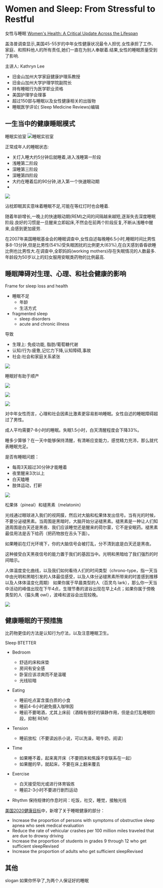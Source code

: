 # Women and Sleep: From Stressful to Restful
女性与睡眠
[Women's Health: A Critical Update Across the Lifespan](http://www.uctv.tv/womens-health-mini-med/)

盖洛普调查显示,美国45-55岁的中年女性健康状况最令人担忧.女性承担了工作、家庭、和照料他人的所有责任,她们一直在为别人奉献着.结果,女性的睡眠质量受到了影响.

主讲人: Kathryn Lee

- 旧金山加州大学家庭健康护理系教授
- 旧金山加州大学护理学院副院长
- 持有睡眠行为医学职业资格
- 美国护理学会理事
- 超过150部与睡眠以及女性健康相关的出版物
- 睡眠医学评论( Sleep Medicine Reviews)编辑

## 一生当中的健康睡眠模式

睡眠实验室
![睡眠实验室](http://static01.nyt.com/images/2013/11/19/us/jp-SLEEP/jp-SLEEP-articleLarge.jpg)

正常成年人的睡眠状态:

- 关灯入睡大约5分钟后就睡着,进入浅睡第一阶段
- 浅睡第二阶段
- 深睡第三阶段
- 深睡第四阶段
- 大约在睡着后的90分钟,进入第一个快速眼动期
- 

![](/Users/ennolin/Pictures/TipicalAdultSleep.png)

沾枕即眠其实意味着睡眠不足,可能在等红灯时也会睡着.

随着年龄增长,一晚上的快速眼动期(REM)之间的间隔越来越短,逐渐失去深度睡眠阶段.良好的习惯是一旦醒来立即起床,不然会在前两个阶段反复,不断从浅睡中醒来,会感到更加疲劳.

在2007年美国睡眠基金会的睡眠调查中,女性自述每晚睡6.5小时,睡眠时间比男性多8-13分钟,但是比男性(54%)受失眠困扰的比例更大(63%),在白天感到昏昏欲睡比例也比男性大.在调查中,全职妈妈(working mothers)存在失眠情况的人数最多. 年龄段为50岁以上的妇女服用安眠类药物的比例最高.


## 睡眠障碍对生理、心理、和社会健康的影响

Frame for sleep loss and health

- 睡眠不足
	+ 年龄
	+ 生活方式
- fragmented sleep
	+ sleep disorders
	+ acute and chronic illness

导致

- 生理上: 免疫功能, 脂肪/葡萄糖代谢
- 认知/行为:疲惫,记忆力下降,认知障碍,事故
- 社会:社会和家庭关系紧张

![](/Users/ennolin/Pictures/FrameworkForSleepLoss.png)

睡眠好有助于顺产

![](/Users/ennolin/Pictures/Sleep&Pregnancy.png)



![](/Users/ennolin/Pictures/SleepLoss.png)

![](/Users/ennolin/Pictures/PredictingSleepComplaints.png)

对中年女性而言，心理和社会因素比激素更容易影响睡眠。女性自述的睡眠障碍超过了男性。

成人平均需要7-8小时的睡眠。失眠1.5小时，白天清醒程度会下降33%。

睡多少算够？在一天中能够保持清醒，有清晰应变能力，感觉精力充沛，那么就代表睡眠充足。

是否有睡眠问题：
- 每周3天超过30分钟才能睡着
- 夜里醒来3次以上
- 白天瞌睡
- 肢体运动，打鼾

![](/Users/ennolin/Pictures/sleepproblem.png)

松果体（pineal）和褪黑素（melatonin）

光线通过眼球进入我们的视网膜，然后对大脑和松果体发出信号。当有光的时候，不要分泌褪黑素。当周围是黑暗时，大脑开始分泌褪黑素。褪黑素是一种让人们知道周围是白天还是黑夜、我们应该睡觉还是醒来的荷尔蒙，它不是安眠药。褪黑素最佳用法是舌下给药（把药物放在舌头下面）。

如果睡前在灯光环境下，你的大脑信号会被打乱，分不清到底是白天还是黑夜。

这种接受白天黑夜信号的能力置于我们的基因当中。光明和黑暗给了我们强烈的时间暗示。

人体温度变化曲线，以及我们如何看待人们的时间类型（chrono-type，指一天当中由光明和黑暗引发的人体最佳感受，以及人体分泌褪黑素所带来的时差感到推移以及人体体温变化周期）
如果你属于早晨类型的人（百灵鸟 lark），那么你一天当中活动的峰值出现在下午4点，生理节奏的波谷出现在早上4点；如果你属于傍晚类型的人（猫头鹰 owl），波峰和波谷会出现较晚。

![](/Users/ennolin/Pictures/chrone-type.png)

## 健康睡眠的干预措施

比药物更佳的方法是认知行为疗法，以及注意睡眠卫生。

Sleep BTETTER

- Bedroom

	+ 舒适的床和床垫
	+ 房间有安全感
	+ 卧室应该凉爽而不是温暖
	+ 光线较暗

- Eating
	+ 睡前吃点富含蛋白质的小食
	+ 睡前4-6小时避免摄入咖啡因
	+ 睡前不要喝酒，尤其上床前（酒精有很好的镇静作用，但是会打乱睡眠阶段，抑制 REM）

- Tension
	+ 睡前放松（不要读凶杀小说，可以洗澡，喝牛奶，阅读）

- Time
	+ 如果睡不着，起来离开床（不要把床和焦躁不安联系在一起）
	+ 如果醒的早，就起床，不要在床上翻来覆去

- Exercise
	+ 白天接受阳光或进行体育锻炼
	+ 睡前2-3小时不要进行剧烈运动

- Rhythm
	保持规律的作息时间：吃饭，社交，睡觉，接触光线


[美国2020健康目标](http://www.healthypeople.gov/)中，新增了关于睡眠健康的部分：

- Increase the proportion of persons with symptoms of obstructive sleep apnea who seek medical evaluation
- Reduce the rate of vehicular crashes per 100 million miles traveled that are due to drowsy driving
- Increase the proportion of students in grades 9 through 12 who get sufficient sleepRevised
- Increase the proportion of adults who get sufficient sleepRevised

## 其他

slogan
如果你怀孕了,为两个人保证好的睡眠